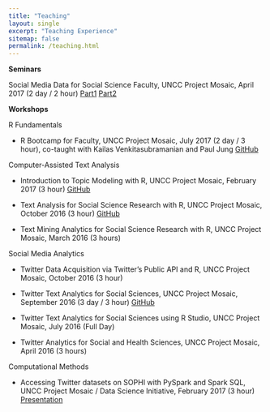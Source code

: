 ```yaml
---
title: "Teaching"
layout: single
excerpt: "Teaching Experience"
sitemap: false
permalink: /teaching.html
---
```


**Seminars**

Social Media Data for Social Science Faculty, UNCC Project Mosaic, April 2017 (2 day / 2 hour) [Part1](/assets/documents/presentations/Social-Media-Seminar-Part1.pdf) [Part2](/assets/documents/presentations/Social-Media-Seminar-Part2.pdf)

**Workshops**

R Fundamentals

* R Bootcamp for Faculty, UNCC Project Mosaic, July 2017 (2 day / 3 hour), co-taught with Kailas Venkitasubramanian and Paul Jung [GitHub](https://github.com/wesslen/r-bootcamp-workshop-summer-2017)

Computer-Assisted Text Analysis

* Introduction to Topic Modeling with R, UNCC Project Mosaic, February 2017 (3 hour) [GitHub](https://github.com/wesslen/Topic-Modeling-Workshop-with-R)

* Text Analysis for Social Science Research with R, UNCC Project Mosaic, October 2016 (3 hour) [GitHub](https://github.com/wesslen/Federalist-Papers-Workshop)

* Text Mining Analytics for Social Science Research with R, UNCC Project Mosaic, March 2016 (3 hours)

Social Media Analytics

* Twitter Data Acquisition via Twitter’s Public API and R, UNCC Project Mosaic, October 2016 (3 hour)

* Twitter Text Analytics for Social Sciences, UNCC Project Mosaic, September 2016 (3 day / 3 hour) [GitHub](https://github.com/wesslen/fall-2016-pm-twitter-text)

* Twitter Text Analytics for Social Sciences using R Studio, UNCC Project Mosaic, July 2016 (Full Day)

* Twitter Analytics for Social and Health Sciences, UNCC Project Mosaic, April 2016 (3 hours)

Computational Methods

* Accessing Twitter datasets on SOPHI with PySpark and Spark SQL, UNCC Project Mosaic / Data Science Initiative, February 2017 (3 hour) [Presentation](/assets/documents/presentations/spark-twitter.pptx)